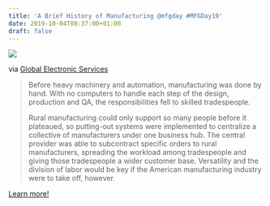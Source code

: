 ```yaml
---
title: 'A Brief History of Manufacturing @mfgday #MFGDay19'
date: 2019-10-04T08:37:00+01:00
draft: false
---
```


![](https://cdn-blog.adafruit.com/uploads/2018/10/Ipreview-lightbox-adafruit_manufacturingday_2018_blog-2.jpg)

via [Global Electronic Services](https://blog.gesrepair.com/2017/01/07/a-brief-history-of-manufacturing/)

> Before heavy machinery and automation, manufacturing was done by hand. With no computers to handle each step of the design, production and QA, the responsibilities fell to skilled tradespeople.
> 
> Rural manufacturing could only support so many people before it plateaued, so putting-out systems were implemented to centralize a collective of manufacturers under one business hub. The central provider was able to subcontract specific orders to rural manufacturers, spreading the workload among tradespeople and giving those tradespeople a wider customer base. Versatility and the division of labor would be key if the American manufacturing industry were to take off, however.

[Learn more!](https://blog.gesrepair.com/2017/01/07/a-brief-history-of-manufacturing/)